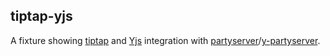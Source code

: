 ## tiptap-yjs

A fixture showing [tiptap](https://www.tiptap.dev/) and [Yjs](https://yjs.dev/) integration with [partyserver](https://www.npmjs.com/package/partyserver)/[y-partyserver](https://www.npmjs.com/package/y-partyserver).
